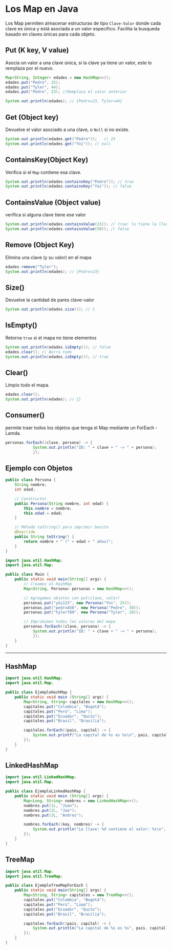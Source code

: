 # Los Map en Java

Los Map permiten almacenar estructuras de tipo `Clave-Valor` donde cada clave es única y está asociada a un valor específico. Facilita la busqueda basado en claves únicas para cada objeto.

## Put (K key, V value)
Asocia un valor a una clave única, si la clave ya tiene un valor, este lo remplaza por el nuevo.

```java
Map<String, Integer> edades = new HashMap<>();
edades.put("Pedro", 25);
edades.put("Tyler", 44);
edades.put("Pedro", 23); //Remplaza el valor anterior

System.out.println(edades); // {Pedro=23, Tyler=44}
```

## Get (Object key)
Devuelve el valor asociado a una clave, o `Null` si no existe.

```java
System.out.println(edades.get("Pedro"));   // 23
System.out.println(edades.get("Yoi")); // null
```

## ContainsKey(Object Key)
Verifica si el `Map` contiene esa clave.

```java
System.out.println(edades.containsKey("Pedro")); // true
System.out.println(edades.containsKey("Yoi")); // false
```

## ContainsValue (Object value)
verifica si alguna clave tiene ese valor

```java
System.out.println(edades.containsValue(23)); // true: lo tiene la llave Pedro
System.out.println(edades.containsValue(50)); // false
```

## Remove (Object Key)
Elimina una clave (y su valor) en el mapa
```java
edades.remove("Tyler");
System.out.println(edades); // {Pedro=23}
```

## Size()
Devuelve la cantidad de pares clave-valor
```java
System.out.println(edades.size()); // 1
```

## IsEmpty()
Retorna `true` si el mapa no tiene elementos
```java
System.out.println(edades.isEmpty()); // false
edades.clear(); // Borra todo
System.out.println(edades.isEmpty()); // true
```

## Clear()
Limpio todo el mapa.

```java
edades.clear();
System.out.println(edades); // {}
```
## Consumer()
permite traer todos los objetos que tenga el Map mediante un ForEach - Lamda.

```java
personas.forEach((clave, persona) -> { 
            System.out.println("ID: " + clave + " -> " + persona);
            });
```

## Ejemplo con Objetos

```java
public class Persona {
    String nombre;
    int edad;

    // Constructor
    public Persona(String nombre, int edad) {
        this.nombre = nombre;
        this.edad = edad;
    }

    // Método toString() para imprimir bonito
    @Override
    public String toString() {
        return nombre + " (" + edad + " años)";
    }
}

import java.util.HashMap;
import java.util.Map;

public class Main {
    public static void main(String[] args) {
        // Creamos el HashMap
        Map<String, Persona> personas = new HashMap<>();

        // Agregamos objetos con put(clave, valor)
        personas.put("yoi123", new Persona("Yoi", 25));
        personas.put("pedro456", new Persona("Pedro", 30));
        personas.put("tyler789", new Persona("Tyler", 28));

        // Imprimimos todos los valores del mapa
        personas.forEach((clave, persona) -> { 
            System.out.println("ID: " + clave + " -> " + persona);
            });
    }
}
```

---

## HashMap
```java
import java.util.HashMap;
import java.util.Map;

public class EjemploHashMap {
    public static void main (String[] args) {
        Map<String, String> capitales = new HashMap<>();
        capitales.put("Colombia", "Bogotá");
        capitales.put("Perú", "Lima");
        capitales.put("Ecuador", "Quito");
        capitales.put("Brasil", "Brasilia");

        capitales.forEach((pais, capital) -> {
            System.out.printf("La capital de %s es %s\n", pais, capital);
        });
    }
}
```

## LinkedHashMap
```java
import java.util.LinkedHashMap;
import java.util.Map;

public class EjemploLinkedHashMap {
    public static void main (String[] args) {
        Map<Long, String> nombres = new LinkedHashMap<>();
        nombres.put(1L, "Juan");
        nombres.put(2L, "Joe");
        nombres.put(3L, "Andres");

        nombres.forEach((key, nombres) -> {
            System.out.println("La llave: %d contiene el valor: %s\n", key, capital);
        });
    }
}
```

## TreeMap

```java
import java.util.Map;
import java.util.TreeMap;

public class EjemploTreeMapForEach {
    public static void main(String[] args) {
        Map<String, String> capitales = new TreeMap<>();
        capitales.put("Colombia", "Bogotá");
        capitales.put("Perú", "Lima");
        capitales.put("Ecuador", "Quito");
        capitales.put("Brasil", "Brasilia");

        capitales.forEach((pais, capital) -> {
            System.out.println("La capital de %s es %s", pais, capital);
        });
    }
}



